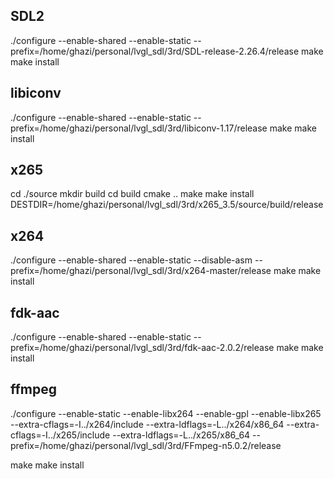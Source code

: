 ## SDL2
./configure --enable-shared --enable-static --prefix=/home/ghazi/personal/lvgl_sdl/3rd/SDL-release-2.26.4/release
make
make install

## libiconv
./configure --enable-shared --enable-static --prefix=/home/ghazi/personal/lvgl_sdl/3rd/libiconv-1.17/release
make
make install

## x265
cd ./source
mkdir build
cd build
cmake ..
make
make install DESTDIR=/home/ghazi/personal/lvgl_sdl/3rd/x265_3.5/source/build/release

## x264
./configure --enable-shared --enable-static --disable-asm --prefix=/home/ghazi/personal/lvgl_sdl/3rd/x264-master/release
make
make install

## fdk-aac
./configure --enable-shared --enable-static --prefix=/home/ghazi/personal/lvgl_sdl/3rd/fdk-aac-2.0.2/release
make
make install

## ffmpeg
<!-- 无作用
x264_pkg_path=/home/ghazi/personal/lvgl_sdl/3rd/x264/x86_64/pkgconfig
x265_pkg_path=/home/ghazi/personal/lvgl_sdl/3rd/x265/x86_64/pkgconfig
export PKG_CONFIG_PATH=$x264_pkg_path:$x265_pkg_path -->

./configure --enable-static --enable-libx264 --enable-gpl --enable-libx265 --extra-cflags=-I../x264/include --extra-ldflags=-L../x264/x86_64 --extra-cflags=-I../x265/include --extra-ldflags=-L../x265/x86_64 --prefix=/home/ghazi/personal/lvgl_sdl/3rd/FFmpeg-n5.0.2/release

make
make install
